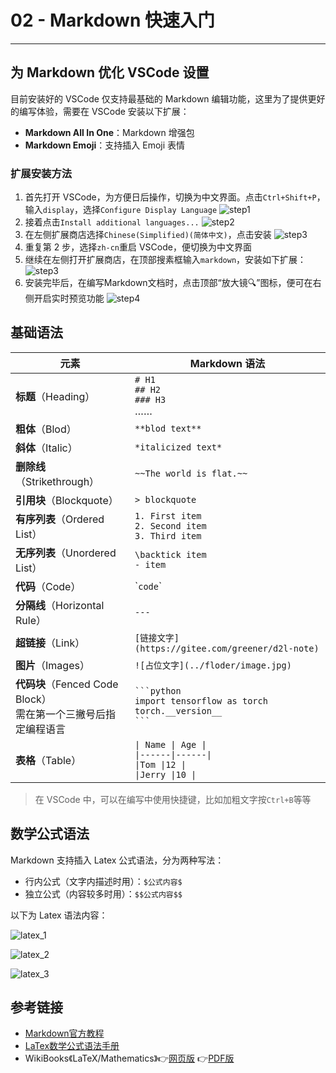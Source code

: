 # 02 - Markdown 快速入门

---

## 为 Markdown 优化 VSCode 设置

目前安装好的 VSCode 仅支持最基础的 Markdown 编辑功能，这里为了提供更好的编写体验，需要在 VSCode 安装以下扩展：

- **Markdown All In One**：Markdown 增强包
- **Markdown Emoji**：支持插入 Emoji 表情

### 扩展安装方法

1. 首先打开 VSCode，为方便日后操作，切换为中文界面。点击`Ctrl+Shift+P`，输入`display`，选择`Configure Display Language`
   ![step1](https://code.visualstudio.com/assets/docs/getstarted/locales/configure-language-command.png)
2. 接着点击`Install additional languages...`
   ![step2](https://code.visualstudio.com/assets/docs/getstarted/locales/installed-languages-list.png)
3. 在左侧扩展商店选择`Chinese(Simplified)(简体中文)`，点击安装
   ![step3](Images/git_tutorials_1.png)
4. 重复第 2 步，选择`zh-cn`重启 VSCode，便切换为中文界面
5. 继续在左侧打开扩展商店，在顶部搜素框输入`markdown`，安装如下扩展：
   ![step3](Images/git_tutorials_2.png)
6. 安装完毕后，在编写Markdown文档时，点击顶部“放大镜🔍”图标，便可在右侧开启实时预览功能
   ![step4](Images/git_tutorials_3.png)

## 基础语法

| 元素                        | Markdown 语法                                                                       |
| --------------------------- | ----------------------------------------------------------------------------------- |
| **标题**（Heading）             | `# H1`<br>`## H2`<br>`### H3`<br>……                                                 |
| **粗体**（Blod）                | `**blod text**`                                                                     |
| **斜体**（Italic）              | `*italicized text*`                                                                 |
| **删除线**（Strikethrough）     | `~~The world is flat.~~`                                                            |
| **引用块**（Blockquote）        | `> blockquote`                                                                      |
| **有序列表**（Ordered List）    | `1. First item`<br>`2. Second item`<br>`3. Third item`                              |
| **无序列表**（Unordered List）  | `\backtick item`<br>`- item`                                                        |
| **代码**（Code）                | &#96;`code`&#96;                                                                    |
| **分隔线**（Horizontal Rule）   | `---`                                                                               |
| **超链接**（Link）              | `[链接文字](https://gitee.com/greener/d2l-note)`                                    |
| **图片**（Images）              | `![占位文字](../floder/image.jpg)`                                                  |
| **代码块**（Fenced Code Block）<br>需在第一个三撇号后指定编程语言 | ` ```python `<br>`import tensorflow as torch`<br>`torch.__version__`<br>` ``` `           |
| **表格**（Table）               | `\| Name \| Age \|`<br>`\|------\|------\|`<br>`\|Tom \|12 \|`<br>`\|Jerry \|10 \|` |

> 在 VSCode 中，可以在编写中使用快捷键，比如加粗文字按`Ctrl+B`等等

## 数学公式语法

Markdown 支持插入 Latex 公式语法，分为两种写法：

- 行内公式（文字内描述时用）：`$公式内容$`
- 独立公式（内容较多时用）：`$$公式内容$$`

以下为 Latex 语法内容：

![latex_1](Images/latex_1.webp)

![latex_2](Images/latex_2.webp)

![latex_3](Images/latex_3.webp)

## 参考链接

- [Markdown官方教程](https://markdown.com.cn/)
- [LaTex数学公式语法手册](https://uinika.gitee.io/Zen/LaTex/)
- WikiBooks《LaTeX/Mathematics》👉[网页版](https://en.m.wikibooks.org/wiki/LaTeX/Mathematics#) 👉[PDF版](https://www.aliyundrive.com/s/rNEwzrMEn2P)